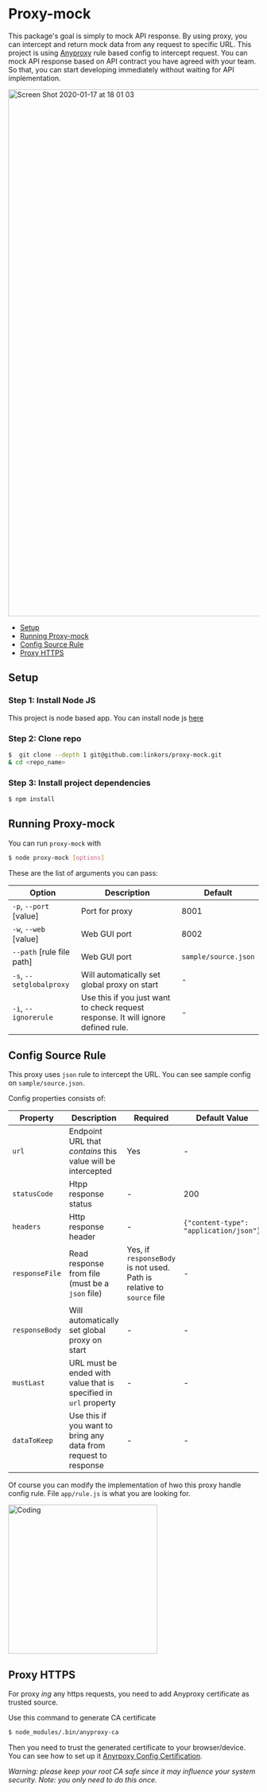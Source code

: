 # Proxy-mock

This package's goal is simply to mock API response. By using proxy, you can intercept and return mock data from any request to specific URL. This project is using [Anyproxy](http://anyproxy.io/en/#rule-module-interface) rule based config to intercept request. You can mock API response based on API contract you have agreed with your team. So that, you can start developing immediately without waiting for API implementation. 

<img width="1060" alt="Screen Shot 2020-01-17 at 18 01 03" src="https://user-images.githubusercontent.com/42864780/72607474-5affbe00-3953-11ea-802a-1d8a8950f507.png">


- [Setup](#setup)
- [Running Proxy-mock](#running-proxy-mock)
- [Config Source Rule](#config-source-rule)
- [Proxy HTTPS](#proxy-https)

## Setup

### Step 1: Install Node JS

This project is node based app. You can install node js [here](https://nodejs.org/)

### Step 2: Clone repo

```bash
$  git clone --depth 1 git@github.com:linkors/proxy-mock.git
& cd <repo_name>
```

### Step 3: Install project dependencies

```bash
$ npm install
```


## Running Proxy-mock

You can run `proxy-mock` with 
```bash
$ node proxy-mock [options]
```

These are the list of arguments you can pass:

| Option | Description | Default |
| --- | --- | --- |
| `-p`, `--port` [value] | Port for proxy | 8001 |
| `-w`, `--web` [value] | Web GUI port | 8002 |
| `--path` [rule file path]| Web GUI port | `sample/source.json` |
| `-s`, `--setglobalproxy`| Will automatically set global proxy on start | - |
| `-i`, `--ignorerule`| Use this if you just want to check request response. It will ignore defined rule. | - |

## Config Source Rule 

This proxy uses `json` rule to intercept the URL. You can see sample config on `sample/source.json`. 

Config properties consists of:

| Property | Description | Required | Default Value | Example |
| --- | --- | --- | --- | --- |
| `url` | Endpoint URL that _contains_ this value will be intercepted | Yes | - | `/v2/api/getUser` |
| `statusCode` | Htpp response status | - | 200 | - |
| `headers` | Http response header | - | `{"content-type": "application/json"}` | - |
| `responseFile` | Read response from file (must be a `json` file) | Yes, if `responseBody` is not used. Path is relative to `source`  file | - | `test.json` |
| `responseBody` | Will automatically set global proxy on start | - | - | `{"data":"baloon"}` |
| `mustLast` | URL must be ended with value that is specified in `url` property | - | - | - |
| `dataToKeep` | Use this if you want to bring any data from request to response | - | - | `["nonce", "context"]` |

Of course you can modify the implementation of hwo this proxy handle config rule. File `app/rule.js` is what you are looking for.

<img width="300" alt="Coding" src="https://media.giphy.com/media/13UZisxBxkjPwI/giphy.gif">

## Proxy HTTPS

For proxy _ing_ any https requests, you need to add Anyproxy certificate as trusted source.

Use this command to generate CA certificate
```bash
$ node_modules/.bin/anyproxy-ca
```
Then you need to trust the generated certificate to your browser/device. You can see how to set up it  [Anyrpoxy Config Certification](http://anyproxy.io/en/#config-certification).

_Warning: please keep your root CA safe since it may influence your system security._
_Note: you only need to do this once._


